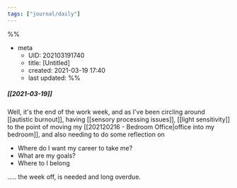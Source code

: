 ```yaml
---
tags: ["journal/daily"]
---
```

%%
- meta
	- UID: 202103191740
	- title: [Untitled]
	- created: 2021-03-19 17:40
	- last updated: 
%%

##### [[2021-03-19]]

Well, it's the end of the work week, and as I've been circling around [[autistic burnout]], having [[sensory processing issues]], [[light sensitivity]] to the point of moving my [[202120216 - Bedroom Office|office into my bedroom]], and also needing to do some reflection on 

- Where do I want my career to take me?
- What are my goals?
- Where to I belong 

..... the week off, is needed and long overdue. 